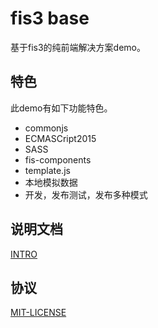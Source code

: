 # fis3 base
基于fis3的纯前端解决方案demo。

## 特色
此demo有如下功能特色。
- commonjs
- ECMASCript2015
- SASS
- fis-components
- template.js
- 本地模拟数据
- 开发，发布测试，发布多种模式

## 说明文档
[INTRO](INTRO.md)

## 协议
[MIT-LICENSE](MIT-LICENSE)
